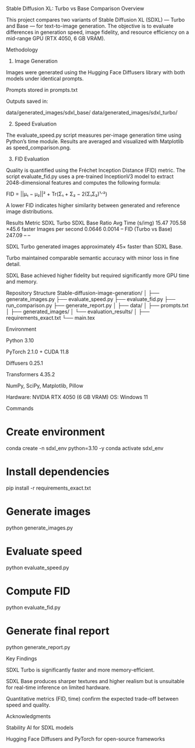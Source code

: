 Stable Diffusion XL: Turbo vs Base Comparison
Overview

This project compares two variants of Stable Diffusion XL (SDXL) — Turbo and Base — for text-to-image generation.
The objective is to evaluate differences in generation speed, image fidelity, and resource efficiency on a mid-range GPU (RTX 4050, 6 GB VRAM).

Methodology
1. Image Generation

Images were generated using the Hugging Face Diffusers library with both models under identical prompts.

Prompts stored in prompts.txt

Outputs saved in:

data/generated_images/sdxl_base/
data/generated_images/sdxl_turbo/

2. Speed Evaluation

The evaluate_speed.py script measures per-image generation time using Python’s time module.
Results are averaged and visualized with Matplotlib as speed_comparison.png.

3. FID Evaluation

Quality is quantified using the Fréchet Inception Distance (FID) metric.
The script evaluate_fid.py uses a pre-trained InceptionV3 model to extract 2048-dimensional features and computes the following formula:

FID = ||μ₁ − μ₂||² + Tr(Σ₁ + Σ₂ − 2(Σ₁Σ₂)¹ᐟ²)


A lower FID indicates higher similarity between generated and reference image distributions.

Results
Metric	SDXL Turbo	SDXL Base	Ratio
Avg Time (s/img)	15.47	705.58	×45.6 faster
Images per second	0.0646	0.0014	–
FID (Turbo vs Base)	247.09	–	–

SDXL Turbo generated images approximately 45× faster than SDXL Base.

Turbo maintained comparable semantic accuracy with minor loss in fine detail.

SDXL Base achieved higher fidelity but required significantly more GPU time and memory.

Repository Structure
Stable-diffusion-image-generation/
│
├── generate_images.py
├── evaluate_speed.py
├── evaluate_fid.py
├── run_comparison.py
├── generate_report.py
│
├── data/
│   ├── prompts.txt
│   ├── generated_images/
│   └── evaluation_results/
│
├── requirements_exact.txt
└── main.tex

Environment

Python 3.10

PyTorch 2.1.0 + CUDA 11.8

Diffusers 0.25.1

Transformers 4.35.2

NumPy, SciPy, Matplotlib, Pillow

Hardware: NVIDIA RTX 4050 (6 GB VRAM)
OS: Windows 11

Commands
# Create environment
conda create -n sdxl_env python=3.10 -y
conda activate sdxl_env

# Install dependencies
pip install -r requirements_exact.txt

# Generate images
python generate_images.py

# Evaluate speed
python evaluate_speed.py

# Compute FID
python evaluate_fid.py

# Generate final report
python generate_report.py

Key Findings

SDXL Turbo is significantly faster and more memory-efficient.

SDXL Base produces sharper textures and higher realism but is unsuitable for real-time inference on limited hardware.

Quantitative metrics (FID, time) confirm the expected trade-off between speed and quality.

Acknowledgments

Stability AI for SDXL models

Hugging Face Diffusers and PyTorch for open-source frameworks
